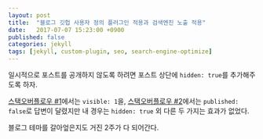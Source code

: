 ```yaml
---
layout: post
title:  "블로그 깃헙 사용자 정의 플러그인 적용과 검색엔진 노출 적용"
date:   2017-07-07 15:23:00 +0900
published: false
categories: jekyll
tags: [jekyll, custom-plugin, seo, search-engine-optimize]
---
```

일시적으로 포스트를 공개하지 않도록 하려면 포스트 상단에 `hidden: true`를 추가해주도록 하자.

[스택오버플로우 #1](https://stackoverflow.com/questions/23935062/jekyll-github-pages-how-to-hide-a-post)에서는 `visible: 1`을, [스택오버플로우 #2](https://stackoverflow.com/questions/14428029/how-to-make-my-post-not-public-for-a-while)에서는 `published: false`로 답변이 달렸지만 내 경우는 `hidden: true` 외 다른 두 가지는 효과가 없었다.

블로그 테마를 갈아엎은지도 거진 2주가 다 되어간다.

